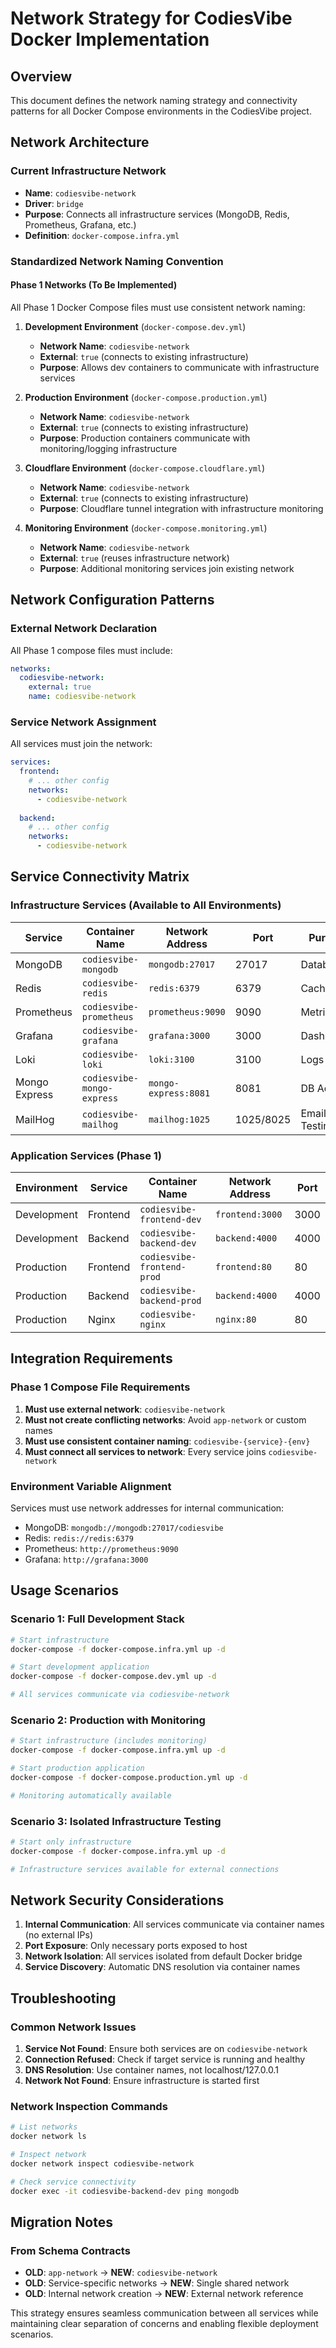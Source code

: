 # Network Strategy for CodiesVibe Docker Implementation

## Overview
This document defines the network naming strategy and connectivity patterns for all Docker Compose environments in the CodiesVibe project.

## Network Architecture

### Current Infrastructure Network
- **Name**: `codiesvibe-network`
- **Driver**: `bridge`
- **Purpose**: Connects all infrastructure services (MongoDB, Redis, Prometheus, Grafana, etc.)
- **Definition**: `docker-compose.infra.yml`

### Standardized Network Naming Convention

#### Phase 1 Networks (To Be Implemented)
All Phase 1 Docker Compose files must use consistent network naming:

1. **Development Environment** (`docker-compose.dev.yml`)
   - **Network Name**: `codiesvibe-network`
   - **External**: `true` (connects to existing infrastructure)
   - **Purpose**: Allows dev containers to communicate with infrastructure services

2. **Production Environment** (`docker-compose.production.yml`)
   - **Network Name**: `codiesvibe-network`
   - **External**: `true` (connects to existing infrastructure)
   - **Purpose**: Production containers communicate with monitoring/logging infrastructure

3. **Cloudflare Environment** (`docker-compose.cloudflare.yml`)
   - **Network Name**: `codiesvibe-network`
   - **External**: `true` (connects to existing infrastructure)
   - **Purpose**: Cloudflare tunnel integration with infrastructure monitoring

4. **Monitoring Environment** (`docker-compose.monitoring.yml`)
   - **Network Name**: `codiesvibe-network`
   - **External**: `true` (reuses infrastructure network)
   - **Purpose**: Additional monitoring services join existing network

## Network Configuration Patterns

### External Network Declaration
All Phase 1 compose files must include:
```yaml
networks:
  codiesvibe-network:
    external: true
    name: codiesvibe-network
```

### Service Network Assignment
All services must join the network:
```yaml
services:
  frontend:
    # ... other config
    networks:
      - codiesvibe-network
  
  backend:
    # ... other config
    networks:
      - codiesvibe-network
```

## Service Connectivity Matrix

### Infrastructure Services (Available to All Environments)
| Service | Container Name | Network Address | Port | Purpose |
|---------|----------------|-----------------|------|---------|
| MongoDB | `codiesvibe-mongodb` | `mongodb:27017` | 27017 | Database |
| Redis | `codiesvibe-redis` | `redis:6379` | 6379 | Caching |
| Prometheus | `codiesvibe-prometheus` | `prometheus:9090` | 9090 | Metrics |
| Grafana | `codiesvibe-grafana` | `grafana:3000` | 3000 | Dashboards |
| Loki | `codiesvibe-loki` | `loki:3100` | 3100 | Logs |
| Mongo Express | `codiesvibe-mongo-express` | `mongo-express:8081` | 8081 | DB Admin |
| MailHog | `codiesvibe-mailhog` | `mailhog:1025` | 1025/8025 | Email Testing |

### Application Services (Phase 1)
| Environment | Service | Container Name | Network Address | Port |
|-------------|---------|----------------|-----------------|------|
| Development | Frontend | `codiesvibe-frontend-dev` | `frontend:3000` | 3000 |
| Development | Backend | `codiesvibe-backend-dev` | `backend:4000` | 4000 |
| Production | Frontend | `codiesvibe-frontend-prod` | `frontend:80` | 80 |
| Production | Backend | `codiesvibe-backend-prod` | `backend:4000` | 4000 |
| Production | Nginx | `codiesvibe-nginx` | `nginx:80` | 80 |

## Integration Requirements

### Phase 1 Compose File Requirements
1. **Must use external network**: `codiesvibe-network`
2. **Must not create conflicting networks**: Avoid `app-network` or custom names
3. **Must use consistent container naming**: `codiesvibe-{service}-{env}`
4. **Must connect all services to network**: Every service joins `codiesvibe-network`

### Environment Variable Alignment
Services must use network addresses for internal communication:
- MongoDB: `mongodb://mongodb:27017/codiesvibe`
- Redis: `redis://redis:6379`
- Prometheus: `http://prometheus:9090`
- Grafana: `http://grafana:3000`

## Usage Scenarios

### Scenario 1: Full Development Stack
```bash
# Start infrastructure
docker-compose -f docker-compose.infra.yml up -d

# Start development application
docker-compose -f docker-compose.dev.yml up -d

# All services communicate via codiesvibe-network
```

### Scenario 2: Production with Monitoring
```bash
# Start infrastructure (includes monitoring)
docker-compose -f docker-compose.infra.yml up -d

# Start production application
docker-compose -f docker-compose.production.yml up -d

# Monitoring automatically available
```

### Scenario 3: Isolated Infrastructure Testing
```bash
# Start only infrastructure
docker-compose -f docker-compose.infra.yml up -d

# Infrastructure services available for external connections
```

## Network Security Considerations

1. **Internal Communication**: All services communicate via container names (no external IPs)
2. **Port Exposure**: Only necessary ports exposed to host
3. **Network Isolation**: All services isolated from default Docker bridge
4. **Service Discovery**: Automatic DNS resolution via container names

## Troubleshooting

### Common Network Issues
1. **Service Not Found**: Ensure both services are on `codiesvibe-network`
2. **Connection Refused**: Check if target service is running and healthy
3. **DNS Resolution**: Use container names, not localhost/127.0.0.1
4. **Network Not Found**: Ensure infrastructure is started first

### Network Inspection Commands
```bash
# List networks
docker network ls

# Inspect network
docker network inspect codiesvibe-network

# Check service connectivity
docker exec -it codiesvibe-backend-dev ping mongodb
```

## Migration Notes

### From Schema Contracts
- **OLD**: `app-network` → **NEW**: `codiesvibe-network`
- **OLD**: Service-specific networks → **NEW**: Single shared network
- **OLD**: Internal network creation → **NEW**: External network reference

This strategy ensures seamless communication between all services while maintaining clear separation of concerns and enabling flexible deployment scenarios.